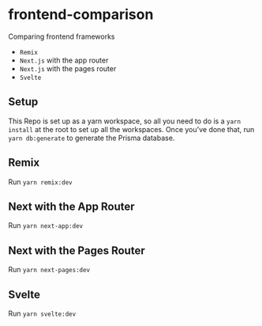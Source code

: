 # frontend-comparison

Comparing frontend frameworks

* `Remix`
* `Next.js` with the app router
* `Next.js` with the pages router
* `Svelte`

## Setup
This Repo is set up as a yarn workspace, so all you need to do is a `yarn install` at the root to set up all the workspaces. Once you've done that, run `yarn db:generate` to generate the Prisma database.

## Remix
Run `yarn remix:dev`

## Next with the App Router
Run `yarn next-app:dev`

## Next with the Pages Router
Run `yarn next-pages:dev`

## Svelte
Run `yarn svelte:dev`

